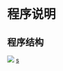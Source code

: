 # 程序说明

## 程序结构
![](D:/闹着玩的/技能书/Y/itext/虽然是件很麻烦的事,但是我还是决定开始做这件事/程序结构图.png)
[s](https://www.processon.com/mindmap/5a699995e4b04c92a8ba1807#)
